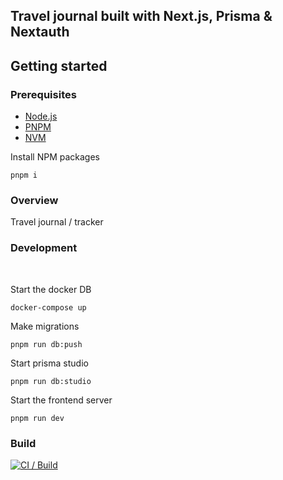 ## Travel journal built with Next.js, Prisma & Nextauth

## Getting started

### Prerequisites

- [Node.js](https://nodejs.org/en/)
- [PNPM](https://pnpm.io/)
- [NVM](https://github.com/nvm-sh/nvm)

Install NPM packages

```
pnpm i
```


### Overview

Travel journal / tracker

### Development

<br />

Start the docker DB

```
docker-compose up
```

Make migrations

```
pnpm run db:push
```

Start prisma studio

```
pnpm run db:studio
```

Start the frontend server

```
pnpm run dev
```


### Build

[![CI / Build](https://github.com/luke-h1/travelio/actions/workflows/build.yml/badge.svg)](https://github.com/luke-h1/travelio/actions/workflows/build.yml)

